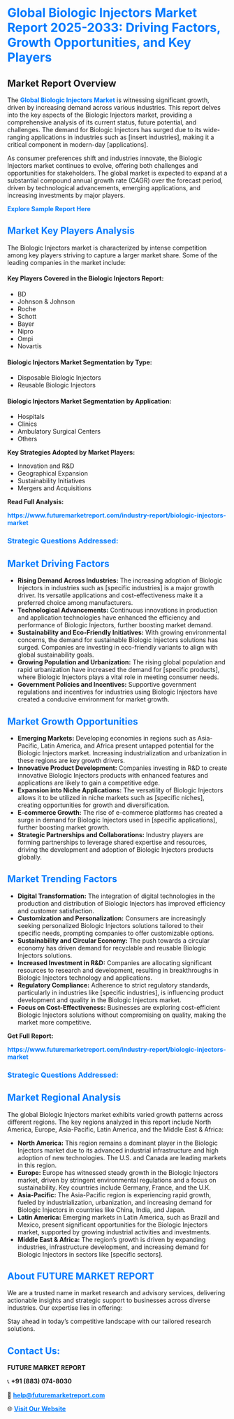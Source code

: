 <h1 style="color: #007BFF;">Global Biologic Injectors Market Report 2025-2033: Driving Factors, Growth Opportunities, and Key Players</h1>

<section id="overview">
<h2>Market Report Overview</h2>
<p>The <a href="https://www.futuremarketreport.com/industry-report/biologic-injectors-market" style="color: #007BFF; text-decoration: none;"><strong>Global Biologic Injectors Market</strong></a> is witnessing significant growth, driven by increasing demand across various industries. This report delves into the key aspects of the Biologic Injectors market, providing a comprehensive analysis of its current status, future potential, and challenges. The demand for Biologic Injectors has surged due to its wide-ranging applications in industries such as [insert industries], making it a critical component in modern-day [applications].</p>
<p>As consumer preferences shift and industries innovate, the Biologic Injectors market continues to evolve, offering both challenges and opportunities for stakeholders. The global market is expected to expand at a substantial compound annual growth rate (CAGR) over the forecast period, driven by technological advancements, emerging applications, and increasing investments by major players.</p>
</section>

<section id="overview">
<p><a href="https://www.futuremarketreport.com/request-sample/reportId=51786" style="color: #007BFF; text-decoration: none;"><strong>Explore Sample Report Here</strong></a></p>
</section>

<section id="key-players">
<h2 style="color: #007BFF;">Market Key Players Analysis</h2>
<p>The Biologic Injectors market is characterized by intense competition among key players striving to capture a larger market share. Some of the leading companies in the market include:</p>
<h4>Key Players Covered in the Biologic Injectors Report:</h4>
<ul><li>BD</li><li>Johnson &amp; Johnson</li><li>Roche</li><li>Schott</li><li>Bayer</li><li>Nipro</li><li>Ompi</li><li>Novartis</li></ul>
<h4>Biologic Injectors Market Segmentation by Type:</h4>
<ul><li>Disposable Biologic Injectors</li><li>Reusable Biologic Injectors</li></ul>

<h4>Biologic Injectors Market Segmentation by Application:</h4>
<ul><li>Hospitals</li><li>Clinics</li><li>Ambulatory Surgical Centers</li><li>Others</li></ul>
<p><strong>Key Strategies Adopted by Market Players:</strong></p>
<ul>
<li>Innovation and R&D</li>
<li>Geographical Expansion</li>
<li>Sustainability Initiatives</li>
<li>Mergers and Acquisitions</li>
</ul>
</section>

<section>
<p><strong>Read Full Analysis: </strong></p><a href="https://www.futuremarketreport.com/industry-report/biologic-injectors-market" style="color: #007BFF; text-decoration: none;"><strong>https://www.futuremarketreport.com/industry-report/biologic-injectors-market</strong></a>
<h3 style="color: #007BFF;">Strategic Questions Addressed:</h3>
</section>

<section id="driving-factors">
<h2 style="color: #007BFF;">Market Driving Factors</h2>
<ul>
<li><strong>Rising Demand Across Industries:</strong> The increasing adoption of Biologic Injectors in industries such as [specific industries] is a major growth driver. Its versatile applications and cost-effectiveness make it a preferred choice among manufacturers.</li>
<li><strong>Technological Advancements:</strong> Continuous innovations in production and application technologies have enhanced the efficiency and performance of Biologic Injectors, further boosting market demand.</li>
<li><strong>Sustainability and Eco-Friendly Initiatives:</strong> With growing environmental concerns, the demand for sustainable Biologic Injectors solutions has surged. Companies are investing in eco-friendly variants to align with global sustainability goals.</li>
<li><strong>Growing Population and Urbanization:</strong> The rising global population and rapid urbanization have increased the demand for [specific products], where Biologic Injectors plays a vital role in meeting consumer needs.</li>
<li><strong>Government Policies and Incentives:</strong> Supportive government regulations and incentives for industries using Biologic Injectors have created a conducive environment for market growth.</li>
</ul>
</section>

<section id="growth-opportunities">
<h2 style="color: #007BFF;">Market Growth Opportunities</h2>
<ul>
<li><strong>Emerging Markets:</strong> Developing economies in regions such as Asia-Pacific, Latin America, and Africa present untapped potential for the Biologic Injectors market. Increasing industrialization and urbanization in these regions are key growth drivers.</li>
<li><strong>Innovative Product Development:</strong> Companies investing in R&D to create innovative Biologic Injectors products with enhanced features and applications are likely to gain a competitive edge.</li>
<li><strong>Expansion into Niche Applications:</strong> The versatility of Biologic Injectors allows it to be utilized in niche markets such as [specific niches], creating opportunities for growth and diversification.</li>
<li><strong>E-commerce Growth:</strong> The rise of e-commerce platforms has created a surge in demand for Biologic Injectors used in [specific applications], further boosting market growth.</li>
<li><strong>Strategic Partnerships and Collaborations:</strong> Industry players are forming partnerships to leverage shared expertise and resources, driving the development and adoption of Biologic Injectors products globally.</li>
</ul>
</section>

<section id="trending-factors">
<h2 style="color: #007BFF;">Market Trending Factors</h2>
<ul>
<li><strong>Digital Transformation:</strong> The integration of digital technologies in the production and distribution of Biologic Injectors has improved efficiency and customer satisfaction.</li>
<li><strong>Customization and Personalization:</strong> Consumers are increasingly seeking personalized Biologic Injectors solutions tailored to their specific needs, prompting companies to offer customizable options.</li>
<li><strong>Sustainability and Circular Economy:</strong> The push towards a circular economy has driven demand for recyclable and reusable Biologic Injectors solutions.</li>
<li><strong>Increased Investment in R&D:</strong> Companies are allocating significant resources to research and development, resulting in breakthroughs in Biologic Injectors technology and applications.</li>
<li><strong>Regulatory Compliance:</strong> Adherence to strict regulatory standards, particularly in industries like [specific industries], is influencing product development and quality in the Biologic Injectors market.</li>
<li><strong>Focus on Cost-Effectiveness:</strong> Businesses are exploring cost-efficient Biologic Injectors solutions without compromising on quality, making the market more competitive.</li>
</ul>
</section>

<section>
<p><strong>Get Full Report: </strong></p><a href="https://www.futuremarketreport.com/industry-report/biologic-injectors-market" style="color: #007BFF; text-decoration: none;"><strong>https://www.futuremarketreport.com/industry-report/biologic-injectors-market</strong></a>
<h3 style="color: #007BFF;">Strategic Questions Addressed:</h3>
</section>


<section id="regional-analysis">
<h2 style="color: #007BFF;">Market Regional Analysis</h2>
<p>The global Biologic Injectors market exhibits varied growth patterns across different regions. The key regions analyzed in this report include North America, Europe, Asia-Pacific, Latin America, and the Middle East & Africa:</p>
<ul>
<li><strong>North America:</strong> This region remains a dominant player in the Biologic Injectors market due to its advanced industrial infrastructure and high adoption of new technologies. The U.S. and Canada are leading markets in this region.</li>
<li><strong>Europe:</strong> Europe has witnessed steady growth in the Biologic Injectors market, driven by stringent environmental regulations and a focus on sustainability. Key countries include Germany, France, and the U.K.</li>
<li><strong>Asia-Pacific:</strong> The Asia-Pacific region is experiencing rapid growth, fueled by industrialization, urbanization, and increasing demand for Biologic Injectors in countries like China, India, and Japan.</li>
<li><strong>Latin America:</strong> Emerging markets in Latin America, such as Brazil and Mexico, present significant opportunities for the Biologic Injectors market, supported by growing industrial activities and investments.</li>
<li><strong>Middle East & Africa:</strong> The region’s growth is driven by expanding industries, infrastructure development, and increasing demand for Biologic Injectors in sectors like [specific sectors].</li>
</ul>
</section>

<footer>
<h2 style="color: #007BFF;">About FUTURE MARKET REPORT</h2>
<p>We are a trusted name in market research and advisory services, delivering actionable insights and strategic support to businesses across diverse industries. Our expertise lies in offering:</p>

<p>Stay ahead in today’s competitive landscape with our tailored research solutions.</p>

<h2 style="color: #007BFF;">Contact Us:</h2>
<p><strong>FUTURE MARKET REPORT</strong></p>
<p>📞 <strong>+91 (883) 074-8030</strong></p>
<p>📧 <strong><a href="mailto:help@futuremarketreport.com" style="color: #007BFF;">help@futuremarketreport.com</a></strong></p>
<p>🌐 <strong><a href="https://www.futuremarketreport.com/" style="color: #007BFF;">Visit Our Website</a></strong></p>
</footer>